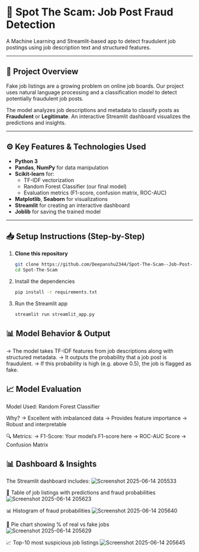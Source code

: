 # 🚨 Spot The Scam: Job Post Fraud Detection

A Machine Learning and Streamlit-based app to detect fraudulent job postings using job description text and structured features.

---

## 📖 Project Overview

Fake job listings are a growing problem on online job boards. Our project uses natural language processing and a classification model to detect potentially fraudulent job posts.  

The model analyzes job descriptions and metadata to classify posts as **Fraudulent** or **Legitimate**. An interactive Streamlit dashboard visualizes the predictions and insights.

---

## ⚙️ Key Features & Technologies Used

- **Python 3**
- **Pandas**, **NumPy** for data manipulation
- **Scikit-learn** for:
  - TF-IDF vectorization  
  - Random Forest Classifier (our final model)  
  - Evaluation metrics (F1-score, confusion matrix, ROC-AUC)
- **Matplotlib**, **Seaborn** for visualizations
- **Streamlit** for creating an interactive dashboard
- **Joblib** for saving the trained model

---

## 📥 Setup Instructions (Step-by-Step)

1. **Clone this repository**
   ```bash
   git clone https://github.com/Deepanshu2344/Spot-The-Scam--Job-Post-Detection.git
   cd Spot-The-Scam
2. Install the dependencies
    ```bash
   pip install -r requirements.txt
3. Run the Streamlit app
   ```bash
   streamlit run streamlit_app.py

## 📊 Model Behavior & Output
->  The model takes TF-IDF features from job descriptions along with structured metadata.
-> It outputs the probability that a job post is fraudulent.
-> If this probability is high (e.g. above 0.5), the job is flagged as fake.

## 📈 Model Evaluation
Model Used: Random Forest Classifier

Why?
-> Excellent with imbalanced data
-> Provides feature importance
-> Robust and interpretable

🔍 Metrics:
-> F1-Score: Your model’s F1-score here
-> ROC-AUC Score
-> Confusion Matrix

## 📊 Dashboard & Insights
The Streamlit dashboard includes:
![Screenshot 2025-06-14 205533](https://github.com/user-attachments/assets/de045b5d-ab36-4fb5-923e-36f853b6a95e)

📑 Table of job listings with predictions and fraud probabilities
![Screenshot 2025-06-14 205623](https://github.com/user-attachments/assets/5b23db9f-c4a8-442d-ae17-b4630e59adb9)

📊 Histogram of fraud probabilities
![Screenshot 2025-06-14 205640](https://github.com/user-attachments/assets/8260827c-c020-405f-9a46-2ae712626409)

🥧 Pie chart showing % of real vs fake jobs
![Screenshot 2025-06-14 205629](https://github.com/user-attachments/assets/18b12cc0-25de-488a-902f-938890db8faf)

📈 Top-10 most suspicious job listings
![Screenshot 2025-06-14 205645](https://github.com/user-attachments/assets/60e2d8bb-d847-463a-84c0-4ca132348fae)
